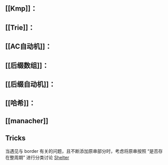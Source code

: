 ## [[Kmp]]：

## [[Trie]]：

## [[AC自动机]]：
## [[后缀数组]]：

## [[后缀自动机]]：
## [[哈希]]：

## [[manacher]]

## Tricks

当遇见与 border 有关的问题，且不断添加原串部分时，考虑将原串按照 “是否存在整周期” 进行分类讨论 [Shelter](https://www.luogu.com.cn/problem/P7525)

